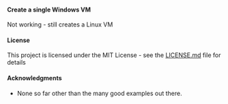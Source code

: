 #### Create a single Windows VM

Not working - still creates a Linux VM


#### License

This project is licensed under the MIT License - see the [LICENSE.md](LICENSE.md) file for details

#### Acknowledgments

* None so far other than the many good examples out there.